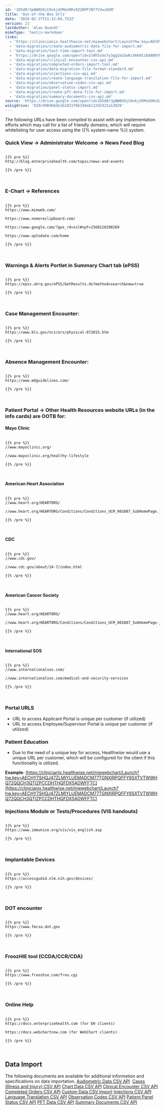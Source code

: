 ```yaml
---
id: '1O5d8r3pNW0U9jCHvkjdVMoUORs9Z2NPPJNf7VJwi8GM'
title: 'Out-of-the-Box Urls'
date: '2020-02-27T21:32:04.753Z'
version: 23
lastAuthor: 'Alan Quandt'
mimeType: 'text/x-markdown'
links:
  - 'https://clinicianix.healthwise.net/miewebchart/Launch?hw.key=AECHY7SHQJ47ZLMIYLUEMADCM77TGNXIRPQFFY6SXTVTWWHQ72QQCH3QTIZPCCDHTHQFDX5ADWFFTC'
  - 'data-migration/create-audiometric-data-file-for-import.md'
  - 'data-migration/lost-time-import-tool.md'
  - 'https://drive.google.com/open?id=1lWY5sUx7y3qgIdu5wKcXkK8tzEAAN9fQa0IXwU_40gw'
  - 'data-migration/clinical-encounter-csv-api.md'
  - 'data-migration/completed-orders-import-tool.md'
  - 'data-migration/data-migration-file-format-standard.md'
  - 'data-migration/injections-csv-api.md'
  - 'data-migration/create-language-translation-file-for-import.md'
  - 'data-migration/observation-codes-csv-api.md'
  - 'data-migration/panel-status-import.md'
  - 'data-migration/create-pft-data-file-for-import.md'
  - 'data-migration/summary-documents-csv-api.md'
source: 'https://drive.google.com/open?id=1O5d8r3pNW0U9jCHvkjdVMoUORs9Z2NPPJNf7VJwi8GM'
wikigdrive: '028c9969b6de1b1821f0b338eb112d2421a13029'
---
```

The following URLs have been compiled to assist with any implementation efforts which may call for a list of friendly domains, which will require whitelisting for user access using the {{% system-name %}} system. 

### Quick View → Administrator Welcome → News Feed Blog



```

{{% pre %}}
http://blog.enterprisehealth.com/topic/news-and-events

{{% /pre %}}



```

### E-Chart → References



```

{{% pre %}}
https://www.mieweb.com/

https://www.nomoreclipboard.com/

https://www.google.com/?gws_rd=ssl#spf=1568128298269

https://www.uptodate.com/home

{{% /pre %}}



```

### Warnings & Alerts Portlet in Summary Chart tab (ePSS)



```

{{% pre %}}
https://epss.ahrq.gov/ePSS/GetResults.do?method=search&new=true

{{% /pre %}}



```

### Case Management Encounter:



```

{{% pre %}}
https://www.bls.gov/ncs/ors/physical-072015.htm

{{% /pre %}}



```

### Absence Management Encounter:



```

{{% pre %}}
https://www.mdguidelines.com/

{{% /pre %}}



```

### Patient Portal → Other Health Resources website URLs (in the info cards) are OOTB for:


#### Mayo Clinic



```

{{% pre %}}
//www.mayoclinic.org/

//www.mayoclinic.org/healthy-lifestyle

{{% /pre %}}



```

#### American Heart Association



```

{{% pre %}}
//www.heart.org/HEARTORG/

//www.heart.org/HEARTORG/Conditions/Conditions_UCM_001087_SubHomePage.jsp

{{% /pre %}}



```

#### CDC



```

{{% pre %}}
//www.cdc.gov/

//www.cdc.gov/about/24-7/index.html

{{% /pre %}}



```

#### American Cancer Society



```

{{% pre %}}
//www.heart.org/HEARTORG/

//www.heart.org/HEARTORG/Conditions/Conditions_UCM_001087_SubHomePage.jsp

{{% /pre %}}



```

#### International SOS



```

{{% pre %}}
//www.internationalsos.com/

//www.internationalsos.com/medical-and-security-services

{{% /pre %}}



```

### Portal URLS


* URL to access Applicant Portal is unique per customer (if utilized)
* URL to access Employee/Supervisor Portal is unique per customer (if utilized)


### Patient Education


* Due to the need of a unique key for access, Healthwise would use a unique URL per customer, which will be configured for the client if this functionality is utilized. 

**Example**: [https://clinicianIx.healthwise.net/miewebchart/Launch?hw.key=AECHY7SHQJ47ZLMIYLUEMADCM77TGNXIRPQFFY6SXTVTWWHQ72QQCH3QTIZPCCDHTHQFDX5ADWFFTC](https://clinicianix.healthwise.net/miewebchart/Launch?hw.key=AECHY7SHQJ47ZLMIYLUEMADCM77TGNXIRPQFFY6SXTVTWWHQ72QQCH3QTIZPCCDHTHQFDX5ADWFFTC)

### Injections Module or Tests/Procedures (VIS handouts)



```

{{% pre %}}
https://www.immunize.org/vis/vis_english.asp

{{% /pre %}}



```

### Implantable Devices



```

{{% pre %}}
https://accessgudid.nlm.nih.gov/devices/

{{% /pre %}}



```

### DOT encounter



```

{{% pre %}}
https://www.fmcsa.dot.gov

{{% /pre %}}



```

### FroozHIE tool (CCDA/CCR/CDA)



```

{{% pre %}}
https://www.froozhie.com/froo.cgi

{{% /pre %}}



```

### Online Help



```

{{% pre %}}
https://docs.enterprisehealth.com (for EH clients)

https://docs.webchartnow.com (for WebChart clients)

{{% /pre %}}



```

## Data Import 

The following documents are available for additional information and specifications on data importation.
[Audiometric Data CSV API](data-migration/create-audiometric-data-file-for-import.md) 
[Cases (Illness and Injury) CSV API](data-migration/lost-time-import-tool.md)
[Chart Data CSV API](https://drive.google.com/open?id=1lWY5sUx7y3qgIdu5wKcXkK8tzEAAN9fQa0IXwU_40gw)
[Clinical Encounter CSV API](data-migration/clinical-encounter-csv-api.md)
[Completed Orders CSV API](data-migration/completed-orders-import-tool.md)
[Custom Data CSV Import](data-migration/data-migration-file-format-standard.md)
[Injections CSV API](data-migration/injections-csv-api.md)
[Language Translation CSV API](data-migration/create-language-translation-file-for-import.md)
[Observation Codes CSV API](data-migration/observation-codes-csv-api.md)
[Patient Panel Status CSV API](data-migration/panel-status-import.md)
[PFT Data CSV API](data-migration/create-pft-data-file-for-import.md)
[Summary Documents CSV API](data-migration/summary-documents-csv-api.md)
